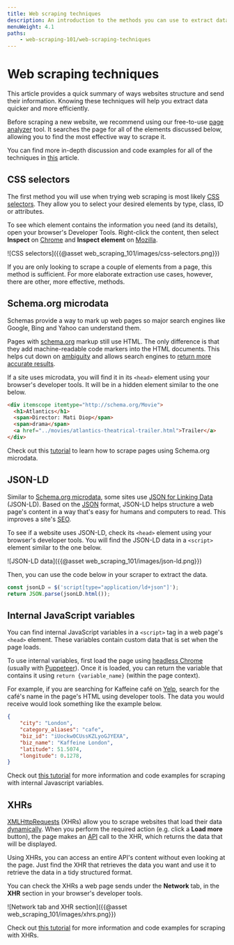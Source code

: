 ```yaml
---
title: Web scraping techniques
description: An introduction to the methods you can use to extract data from websites. Analyze web pages for hidden elements to find the most effective approach.
menuWeight: 4.1
paths:
    - web-scraping-101/web-scraping-techniques
---
```


# Web scraping techniques

This article provides a quick summary of ways websites structure and send their information. Knowing these techniques will help you extract data quicker and more efficiently.

Before scraping a new website, we recommend using our free-to-use [page analyzer](https://apify.com/page-analyzer) tool. It searches the page for all of the elements discussed below, allowing you to find the most effective way to scrape it.

You can find more in-depth discussion and code examples for all of the techniques in [this](https://blog.apify.com/web-scraping-in-2018-forget-html-use-xhrs-metadata-or-javascript-variables-8167f252439c) article.

## [](#css-selectors) CSS selectors

The first method you will use when trying web scraping is most likely
[CSS selectors](https://developer.mozilla.org/en-US/docs/Learn/CSS/Building_blocks/Selectors). They allow you to select your desired elements by type, class, ID or attributes.

To see which element contains the information you need (and its details), open your browser's Developer Tools. Right-click the content, then select **Inspect** on [Chrome](https://developers.google.com/web/tools/chrome-devtools) and **Inspect element** on [Mozilla](https://developer.mozilla.org/en-US/docs/Tools).

![CSS selectors]({{@asset web_scraping_101/images/css-selectors.png}})

If you are only looking to scrape a couple of elements from a page, this method is sufficient. For more elaborate extraction use cases, however, there are other, more effective, methods.

## [](#schema-org-microdata) Schema.org microdata

Schemas provide a way to mark up web pages so major search engines like Google, Bing and Yahoo can understand them.

Pages with [schema.org](https://schema.org) markup still use HTML. The only difference is that they add machine-readable code markers into the HTML documents. This helps cut down on [ambiguity](https://schema.org/docs/gs.html) and allows search engines to [return more accurate results](https://moz.com/learn/seo/what-is-seo).

If a site uses microdata, you will find it in its `<head>` element using your browser's developer tools. It will be in a hidden element similar to the one below.

```html
<div itemscope itemtype="http://schema.org/Movie">
  <h1>Atlantics</h1>
  <span>Director: Mati Diop</span>
  <span>drama</span>
  <a href="../movies/atlantics-theatrical-trailer.html">Trailer</a>
</div>
```

Check out this [tutorial](https://help.apify.com/en/articles/1444245-scraping-data-from-websites-using-schema-org-microdata) to learn how to scrape pages using Schema.org microdata.

## [](#json-ld) JSON-LD

Similar to [Schema.org microdata](#schema-org-microdata), some sites use [JSON for Linking Data](https://json-ld.org/) (JSON-LD). Based on the [JSON](https://www.json.org/json-en.html) format, JSON-LD helps structure a web page's content in a way that's easy for humans and computers to read. This improves a site's [SEO](https://moz.com/learn/seo/what-is-seo).

To see if a website uses JSON-LD, check its `<head>` element using your browser's developer tools. You will find the JSON-LD data in a `<script>` element similar to the one below.

![JSON-LD data]({{@asset web_scraping_101/images/json-ld.png}})

Then, you can use the code below in your scraper to extract the data.

```js
const jsonLD = $('script[type="application/ld+json"]');
return JSON.parse(jsonLD.html());
```

## [](#internal-javascript-variables) Internal JavaScript variables

You can find internal JavaScript variables in a `<script>` tag in a web page's `<head>` element. These variables contain custom data that is set when the page loads.

To use internal variables, first load the page using [headless Chrome](https://developers.google.com/web/updates/2017/04/headless-chrome) (usually with [Puppeteer](https://github.com/GoogleChrome/puppeteer)). Once it is loaded, you can return the variable that contains it using `return {variable_name}` (within the page context).

For example, if you are searching for Kaffeine café on [Yelp](https://www.yelp.co.uk/search?find_desc=kaffeine&find_loc=London), search for the café's name in the page's HTML using developer tools. The data you would receive would look something like the example below.

```json
{
    "city": "London",
    "category_aliases": "cafe",
    "biz_id": "iUockw0CUssKZLyoGJYEXA",
    "biz_name": "Kaffeine London",
    "latitude": 51.5074,
    "longitude": 0.1278,
}
```

Check out [this tutorial](https://blog.apify.com/web-scraping-in-2018-forget-html-use-xhrs-metadata-or-javascript-variables-8167f252439c) for more information and code examples for scraping with internal Javascript variables.

## [](#xhrs) XHRs

[XMLHttpRequests](https://developer.mozilla.org/en-US/docs/Web/API/XMLHttpRequest) (XHRs) allow you to scrape websites that load their data [dynamically](https://en.wikipedia.org/wiki/Dynamic_web_page#Client-side_scripting). When you perform the required action (e.g. click a **Load more** button), the page makes an [API](https://www.freecodecamp.org/news/what-is-an-api-in-english-please-b880a3214a82/) call to the XHR, which returns the data that will be displayed.

Using XHRs, you can access an entire API's content without even looking at the page. Just find the XHR that retrieves the data you want and use it to retrieve the data in a tidy structured format.

You can check the XHRs a web page sends under the **Network** tab, in the **XHR** section in your browser's developer tools.

![Network tab and XHR section]({{@asset web_scraping_101/images/xhrs.png}})

Check out [this tutorial](https://scrapersite.com) for more information and code examples for scraping with XHRs.
